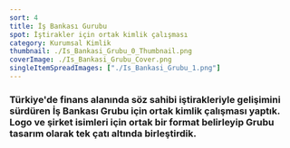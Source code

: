 ```yaml
---
sort: 4
title: İş Bankası Gurubu
spot: İştirakler için ortak kimlik çalışması
category: Kurumsal Kimlik
thumbnail: ./Is_Bankasi_Grubu_0_Thumbnail.png
coverImage: ./Is_Bankasi_Grubu_Cover.png
singleItemSpreadImages: ["./Is_Bankasi_Grubu_1.png"]
---
```


### Türkiye'de finans alanında söz sahibi iştirakleriyle gelişimini sürdüren İş Bankası Grubu için ortak kimlik çalışması yaptık. Logo ve şirket isimleri için ortak bir format belirleyip Grubu tasarım olarak tek çatı altında birleştirdik.
